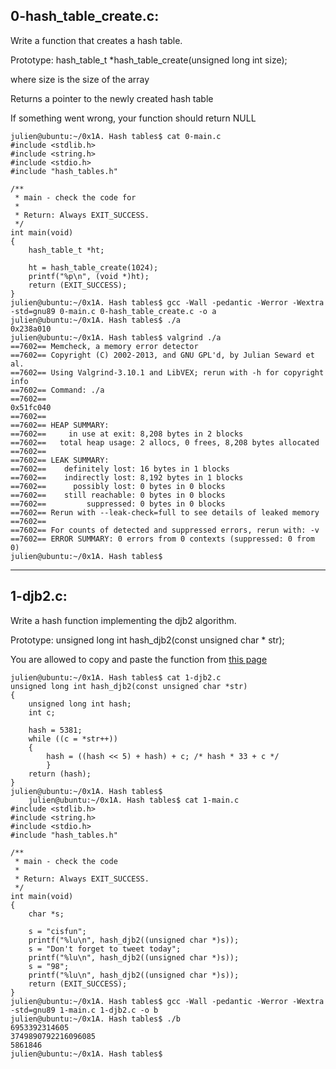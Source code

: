 ## 0-hash_table_create.c:

Write a function that creates a hash table.

Prototype: hash_table_t *hash_table_create(unsigned long int size);

where size is the size of the array

Returns a pointer to the newly created hash table

If something went wrong, your function should return NULL


	julien@ubuntu:~/0x1A. Hash tables$ cat 0-main.c 
	#include <stdlib.h>
	#include <string.h>
	#include <stdio.h>
	#include "hash_tables.h"
	
	/**
	 * main - check the code for
	 *
	 * Return: Always EXIT_SUCCESS.
	 */
	int main(void)
	{
	    hash_table_t *ht;
	
	    ht = hash_table_create(1024);
	    printf("%p\n", (void *)ht);
	    return (EXIT_SUCCESS);
	}
	julien@ubuntu:~/0x1A. Hash tables$ gcc -Wall -pedantic -Werror -Wextra -std=gnu89 0-main.c 0-hash_table_create.c -o a
	julien@ubuntu:~/0x1A. Hash tables$ ./a 
	0x238a010
	julien@ubuntu:~/0x1A. Hash tables$ valgrind ./a
	==7602== Memcheck, a memory error detector
	==7602== Copyright (C) 2002-2013, and GNU GPL'd, by Julian Seward et al.
	==7602== Using Valgrind-3.10.1 and LibVEX; rerun with -h for copyright info
	==7602== Command: ./a
	==7602== 
	0x51fc040
	==7602== 
	==7602== HEAP SUMMARY:
	==7602==     in use at exit: 8,208 bytes in 2 blocks
	==7602==   total heap usage: 2 allocs, 0 frees, 8,208 bytes allocated
	==7602== 
	==7602== LEAK SUMMARY:
	==7602==    definitely lost: 16 bytes in 1 blocks
	==7602==    indirectly lost: 8,192 bytes in 1 blocks
	==7602==      possibly lost: 0 bytes in 0 blocks
	==7602==    still reachable: 0 bytes in 0 blocks
	==7602==         suppressed: 0 bytes in 0 blocks
	==7602== Rerun with --leak-check=full to see details of leaked memory
	==7602== 
	==7602== For counts of detected and suppressed errors, rerun with: -v
	==7602== ERROR SUMMARY: 0 errors from 0 contexts (suppressed: 0 from 0)
	julien@ubuntu:~/0x1A. Hash tables$

-----------------------------------------------------------------------------------------------------------------------------------------------------


## 1-djb2.c:

Write a hash function implementing the djb2 algorithm.

Prototype: unsigned long int hash_djb2(const unsigned char * str);

You are allowed to copy and paste the function from <a href="https://gist.github.com/papamuziko/7bb52dfbb859fdffc4bd0f95b76f71e8">this page</a>


	julien@ubuntu:~/0x1A. Hash tables$ cat 1-djb2.c 
	unsigned long int hash_djb2(const unsigned char *str)
	{
	    unsigned long int hash;
	    int c;
	
	    hash = 5381;
	    while ((c = *str++))
	    {
	        hash = ((hash << 5) + hash) + c; /* hash * 33 + c */
		    }
	    return (hash);
	}
	julien@ubuntu:~/0x1A. Hash tables$ 
		julien@ubuntu:~/0x1A. Hash tables$ cat 1-main.c 
	#include <stdlib.h>
	#include <string.h>
	#include <stdio.h>
	#include "hash_tables.h"
		
	/**
	 * main - check the code
	 *
	 * Return: Always EXIT_SUCCESS.
	 */
	int main(void)
	{
	    char *s;
	
	    s = "cisfun";
	    printf("%lu\n", hash_djb2((unsigned char *)s));
	    s = "Don't forget to tweet today";
	    printf("%lu\n", hash_djb2((unsigned char *)s));
	    s = "98";
	    printf("%lu\n", hash_djb2((unsigned char *)s));
	    return (EXIT_SUCCESS);
	}
	julien@ubuntu:~/0x1A. Hash tables$ gcc -Wall -pedantic -Werror -Wextra -std=gnu89 1-main.c 1-djb2.c -o b
	julien@ubuntu:~/0x1A. Hash tables$ ./b 
	6953392314605
	3749890792216096085
	5861846
	julien@ubuntu:~/0x1A. Hash tables$ 
